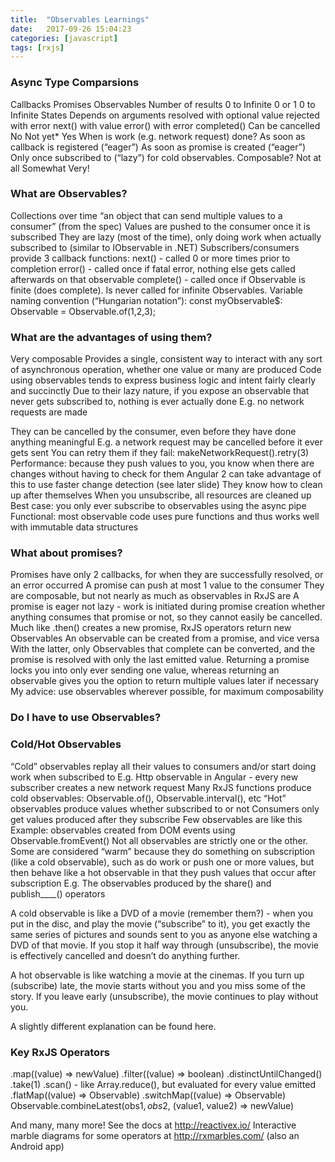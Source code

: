 ```yaml
---
title:  "Observables Learnings"
date:   2017-09-26 15:04:23
categories: [javascript]
tags: [rxjs]
---
```


### Async Type Comparsions
  
Callbacks
Promises
Observables
Number of results
0 to Infinite
0 or 1
0 to Infinite
States
Depends on arguments
resolved with optional value
rejected with error
next() with value
error() with error
completed()
Can be cancelled
No
Not yet*
Yes
When is work (e.g. network request) done?
As soon as callback is registered (“eager”)
As soon as promise is created (“eager”)
Only once subscribed to (“lazy”) for cold observables.
Composable?
Not at all
Somewhat
Very!

### What are Observables?
Collections over time
“an object that can send multiple values to a consumer” (from the spec)
Values are pushed to the consumer once it is subscribed
They are lazy (most of the time), only doing work when actually subscribed to (similar to IObservable in .NET)
Subscribers/consumers provide 3 callback functions:
next() - called 0 or more times prior to completion
error() - called once if fatal error, nothing else gets called afterwards on that observable
complete() - called once if Observable is finite (does complete). Is never called for infinite Observables.
Variable naming convention (“Hungarian notation”): 
const myObservable$: Observable<number> = Observable.of(1,2,3);

### What are the advantages of using them?
Very composable
Provides a single, consistent way to interact with any sort of asynchronous operation, whether one value or many are produced
Code using observables tends to express business logic and intent fairly clearly and succinctly
Due to their lazy nature, if you expose an observable that never gets subscribed to, nothing is ever actually done
E.g. no network requests are made

They can be cancelled by the consumer, even before they have done anything meaningful
E.g. a network request may be cancelled before it ever gets sent
You can retry them if they fail: makeNetworkRequest().retry(3)
Performance: because they push values to you, you know when there are changes without having to check for them
Angular 2 can take advantage of this to use faster change detection (see later slide)
They know how to clean up after themselves
When you unsubscribe, all resources are cleaned up
Best case: you only ever subscribe to observables using the async pipe
Functional: most observable code uses pure functions and thus works well with immutable data structures


### What about promises?
Promises have only 2 callbacks, for when they are successfully resolved, or an error occurred
A promise can push at most 1 value to the consumer
They are composable, but not nearly as much as observables in RxJS are
A promise is eager not lazy - work is initiated during promise creation whether anything consumes that promise or not, so they cannot easily be cancelled.
Much like .then() creates a new promise, RxJS operators return new Observables
An observable can be created from a promise, and vice versa
With the latter, only Observables that complete can be converted, and the promise is resolved with only the last emitted value.
Returning a promise locks you into only ever sending one value, whereas returning an observable gives you the option to return multiple values later if necessary
My advice: use observables wherever possible, for maximum composability


### Do I have to use Observables?


### Cold/Hot Observables
“Cold” observables replay all their values to consumers and/or start doing work when subscribed to
E.g. Http observable in Angular - every new subscriber creates a new network request
Many RxJS functions produce cold observables: Observable.of(), Observable.interval(), etc
“Hot” observables produce values whether subscribed to or not
Consumers only get values produced after they subscribe
Few observables are like this
Example: observables created from DOM events using Observable.fromEvent()
Not all observables are strictly one or the other. Some are considered “warm” because they do something on subscription (like a cold observable), such as do work or push one or more values, but then behave like a hot observable in that they push values that occur after subscription
E.g. The observables produced by the share() and publish____() operators

A cold observable is like a DVD of a movie (remember them?) - when you put in the disc, and play the movie (“subscribe” to it), you get exactly the same series of pictures and sounds sent to you as anyone else watching a DVD of that movie. If you stop it half way through (unsubscribe), the movie is effectively cancelled and doesn’t do anything further.

A hot observable is like watching a movie at the cinemas. If you turn up (subscribe) late, the movie starts without you and you miss some of the story. If you leave early (unsubscribe), the movie continues to play without you.

A slightly different explanation can be found here.

### Key RxJS Operators
.map((value) => newValue)
.filter((value) => boolean)
.distinctUntilChanged()
.take(1)
.scan() - like Array.reduce(), but evaluated for every value emitted
.flatMap((value) => Observable)
.switchMap((value) => Observable)
Observable.combineLatest(obs1$, obs2$, (value1, value2) => newValue)

And many, many more! See the docs at http://reactivex.io/
Interactive marble diagrams for some operators at http://rxmarbles.com/ (also an Android app)


